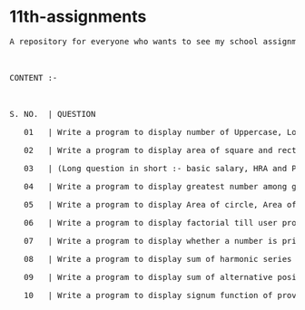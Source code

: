 # 11th-assignments
<pre>A repository for everyone who wants to see my school assignments (which i do think should be shared) of class 11.
<br/><br/>
CONTENT :-
<br/><br/>
S. NO.  | QUESTION <br/>
   01   | Write a program to display number of Uppercase, Lowercase, Alphabets & Digits in a string. <br/>
   02   | Write a program to display area of square and rectangle if user's choice is 1  otherwise if choice is 2 display parameter of both.<br/>
   03   | (Long question in short :- basic salary, HRA and P.F. one.)<br/>
   04   | Write a program to display greatest number among given three.<br/>
   05   | Write a program to display Area of circle, Area of rectangle, Circumference of circle and area of square according to user's choice.<br/>
   06   | Write a program to display factorial till user provided natural number.<br/>
   07   | Write a program to display whether a number is prime or not, if it is not prime then display it's divisors.<br/>
   08   | Write a program to display sum of harmonic series till n'th term.<br/>
   09   | Write a program to display sum of alternative positive and negative harmonic series till n'th term.<br/>
   10   | Write a program to display signum function of provided number.<br/>
<pre/>

